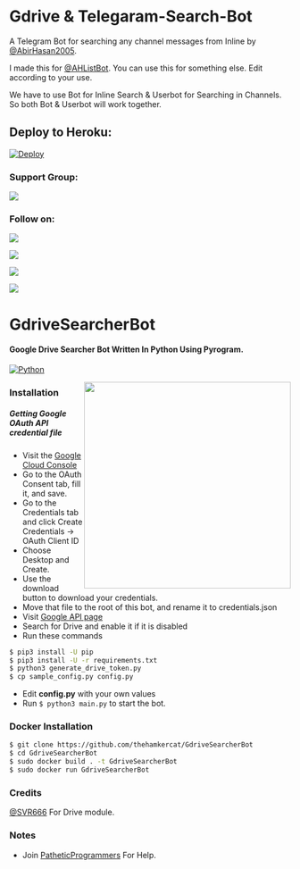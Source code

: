 # Gdrive & Telegaram-Search-Bot
A Telegram Bot for searching any channel messages from Inline by [@AbirHasan2005](https://github.com/AbirHasan2005).

I made this for [@AHListBot](https://t.me/AHListBot). You can use this for something else. Edit according to your use.

We have to use Bot for Inline Search & Userbot for Searching in Channels. So both Bot & Userbot will work together.

## Deploy to Heroku:
[![Deploy](https://www.herokucdn.com/deploy/button.svg)](https://heroku.com/deploy?template=https://github.com/AbirHasan2005/Message-Search-Bot)

### Support Group:
<a href="https://t.me/DevsZone"><img src="https://img.shields.io/badge/Telegram-Join%20Telegram%20Group-blue.svg?logo=telegram"></a>

### Follow on:
<p align="left">
<a href="https://github.com/AbirHasan2005"><img src="https://img.shields.io/badge/GitHub-Follow%20on%20GitHub-inactive.svg?logo=github"></a>
</p>
<p align="left">
<a href="https://twitter.com/AbirHasan2005"><img src="https://img.shields.io/badge/Twitter-Follow%20on%20Twitter-informational.svg?logo=twitter"></a>
</p>
<p align="left">
<a href="https://facebook.com/AbirHasan2005"><img src="https://img.shields.io/badge/Facebook-Follow%20on%20Facebook-blue.svg?logo=facebook"></a>
</p>
<p align="left">
<a href="https://instagram.com/AbirHasan2005"><img src="https://img.shields.io/badge/Instagram-Follow%20on%20Instagram-important.svg?logo=instagram"></a>
</p>

# GdriveSearcherBot
#### Google Drive Searcher Bot Written In Python Using Pyrogram. 


[![Python](http://forthebadge.com/images/badges/made-with-python.svg)](https://python.org)

<img src="https://i.imgur.com/MxrswfJ.png" width="370" align="right">


### Installation

##### Getting Google OAuth API credential file
- Visit the [Google Cloud Console](https://console.developers.google.com/apis/credentials)
- Go to the OAuth Consent tab, fill it, and save.
- Go to the Credentials tab and click Create Credentials -> OAuth Client ID
- Choose Desktop and Create.
- Use the download button to download your credentials.
- Move that file to the root of this bot, and rename it to credentials.json
- Visit [Google API page](https://console.developers.google.com/apis/library)
- Search for Drive and enable it if it is disabled
- Run these commands

```sh
$ pip3 install -U pip
$ pip3 install -U -r requirements.txt
$ python3 generate_drive_token.py
$ cp sample_config.py config.py
```
- Edit **config.py** with your own values
- Run  ```$ python3 main.py```  to start the bot.

### Docker Installation
```sh
$ git clone https://github.com/thehamkercat/GdriveSearcherBot
$ cd GdriveSearcherBot
$ sudo docker build . -t GdriveSearcherBot
$ sudo docker run GdriveSearcherBot
```
### Credits
[@SVR666](https://github.com/SVR666) For Drive module.

### Notes
- Join [PatheticProgrammers](https://t.me/patheticprogrammers) For Help.
